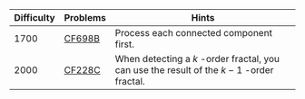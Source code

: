 | Difficulty | Problems | Hints |
| -------- | -------- | -------- |
| 1700 | [CF698B](https://codeforces.com/problemset/problem/698/B) | Process each connected component first. |
| 2000 | [CF228C](https://codeforces.com/problemset/problem/228/C) | When detecting a $k$ -order fractal, you can use the result of the $k-1$ -order fractal. |